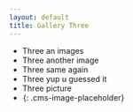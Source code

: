 ```yaml
---
layout: default
title: Gallery Three
---
```


* Three an images
* Three another image
* Three same again
* Three yup u guessed it
* Three picture
* ![](data:image/png;base64,iVBORw0KGgoAAAANSUhEUgAAAAEAAAABCAYAAAAfFcSJAAAADUlEQVQIHWNYtWrVfwAG/gL+W+NRyAAAAABJRU5ErkJggg==){: .cms-image-placeholder}